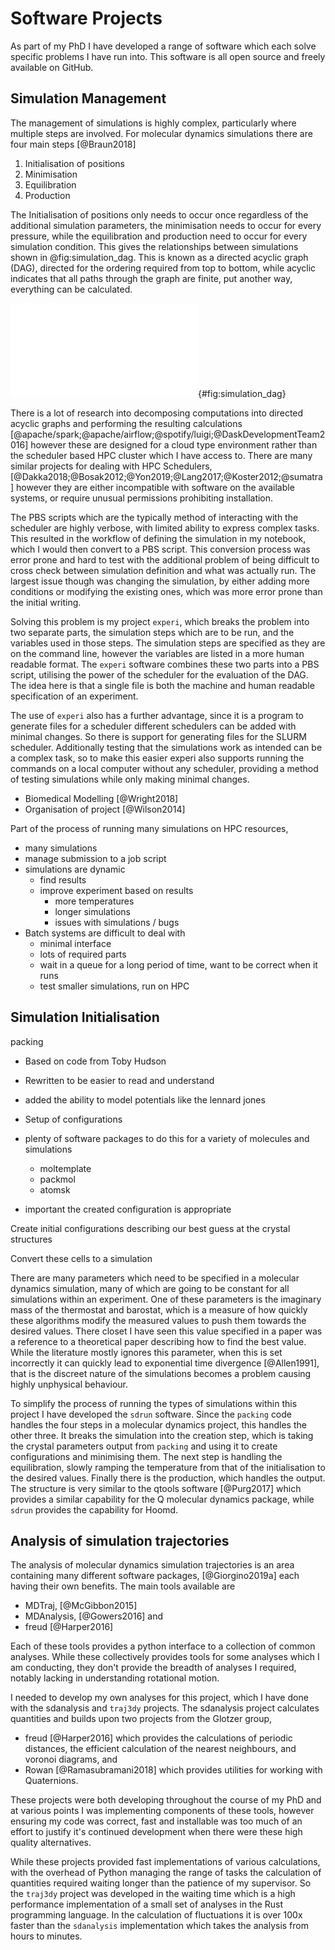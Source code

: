 # Software Projects

As part of my PhD I have developed a range of software
which each solve specific problems I have run into.
This software is all open source and freely available on GitHub.

## Simulation Management

The management of simulations is highly complex,
particularly where multiple steps are involved.
For molecular dynamics simulations
there are four main steps [@Braun2018]

1. Initialisation of positions
2. Minimisation
3. Equilibration
4. Production

The Initialisation of positions only needs to occur once
regardless of the additional simulation parameters,
the minimisation needs to occur for every pressure,
while the equilibration and production
need to occur for every simulation condition.
This gives the relationships between simulations
shown in @fig:simulation_dag.
This is known as a directed acyclic graph (DAG),
directed for the ordering required from top to bottom,
while acyclic indicates that all paths through the graph are finite,
put another way, everything can be calculated.

![Drawing the dependencies of each simulation, starting at initialisation we get a tree
of nodes.](08_Appendix/figures/simulation.pdf){#fig:simulation_dag}

There is a lot of research into decomposing computations
into directed acyclic graphs
and performing the resulting calculations [@apache/spark;@apache/airflow;@spotify/luigi;@DaskDevelopmentTeam2016]
however these are designed for a cloud type environment
rather than the scheduler based HPC cluster which I have access to.
There are many similar projects
for dealing with HPC Schedulers, [@Dakka2018;@Bosak2012;@Yon2019;@Lang2017;@Koster2012;@sumatra]
however they are either incompatible with software on the available systems,
or require unusual permissions prohibiting installation.

The PBS scripts which are the typically method of
interacting with the scheduler are highly verbose,
with limited ability to express complex tasks.
This resulted in the workflow of
defining the simulation in my notebook,
which I would then convert to a PBS script.
This conversion process was error prone and hard to test
with the additional problem of being difficult to
cross check between simulation definition and
what was actually run.
The largest issue though was changing the simulation,
by either adding more conditions
or modifying the existing ones,
which was more error prone than the initial writing.

Solving this problem is my project `experi`,
which breaks the problem into two separate parts,
the simulation steps which are to be run,
and the variables used in those steps.
The simulation steps are specified as they are on the command line,
however the variables are listed in a more human readable format.
The `experi` software combines these two parts into a PBS script,
utilising the power of the scheduler for the evaluation of the DAG.
The idea here is that a single file is
both the machine and human readable specification of an experiment.

The use of `experi` also has a further advantage,
since it is a program to generate files for a scheduler
different schedulers can be added with minimal changes.
So there is support for generating files for the SLURM scheduler.
Additionally testing that the simulations work as intended
can be a complex task,
so to make this easier experi also supports running the commands
on a local computer without any scheduler,
providing a method of testing simulations while only making minimal changes.

- Biomedical Modelling [@Wright2018]
- Organisation of project [@Wilson2014]

Part of the process of running many simulations on HPC resources,

- many simulations
- manage submission to a job script
- simulations are dynamic
    - find results
    - improve experiment based on results
        - more temperatures
        - longer simulations
        - issues with simulations / bugs
- Batch systems are difficult to deal with
    - minimal interface
    - lots of required parts
    - wait in a queue for a long period of time, want to be correct when it runs
    - test smaller simulations, run on HPC

## Simulation Initialisation

packing

- Based on code from Toby Hudson
- Rewritten to be easier to read and understand
- added the ability to model potentials like the lennard jones

- Setup of configurations
- plenty of software packages to do this for a variety of molecules and
  simulations
    - moltemplate
    - packmol
    - atomsk
- important the created configuration is appropriate

Create initial configurations describing our best guess at the crystal structures

Convert these cells to a simulation

There are many parameters which need to be specified
in a molecular dynamics simulation,
many of which are going to be constant for all simulations within an experiment.
One of these parameters is the imaginary mass of the thermostat and barostat,
which is a measure of how quickly these algorithms
modify the measured values to push them towards the desired values.
There closet I have seen this value specified in a paper
was a reference to a theoretical paper describing how to find the best value.
While the literature mostly ignores this parameter,
when this is set incorrectly it can quickly lead to
exponential time divergence [@Allen1991],
that is the discreet nature of the simulations becomes a problem
causing highly unphysical behaviour.

To simplify the process
of running the types of simulations within this project
I have developed the `sdrun` software.
Since the `packing` code handles the four steps
in a molecular dynamics project,
this handles the other three.
It breaks the simulation into the creation step,
which is taking the crystal parameters output from `packing`
and using it to create configurations and minimising them.
The next step is handling the equilibration,
slowly ramping the temperature from that of the initialisation
to the desired values.
Finally there is the production,
which handles the output.
The structure is very similar to the qtools software [@Purg2017]
which provides a similar capability for the Q molecular dynamics package,
while `sdrun` provides the capability for Hoomd.

## Analysis of simulation trajectories

The analysis of molecular dynamics simulation trajectories
is an area containing many different software packages, [@Giorgino2019a]
each having their own benefits.
The main tools available are

- MDTraj, [@McGibbon2015]
- MDAnalysis, [@Gowers2016] and
- freud [@Harper2016]

Each of these tools provides a python interface
to a collection of common analyses.
While these collectively provides tools
for some analyses which I am conducting,
they don't provide the breadth of analyses I required,
notably lacking in understanding rotational motion.

I needed to develop my own analyses for this project,
which I have done with the sdanalysis and `traj3dy` projects.
The sdanalysis project calculates quantities
and builds upon two projects from the Glotzer group,

- freud [@Harper2016] which provides the calculations of periodic distances,
  the efficient calculation of the nearest neighbours, and
  voronoi diagrams, and
- Rowan [@Ramasubramani2018] which provides utilities for working with Quaternions.

These projects were both developing throughout the course of my PhD
and at various points I was implementing components of these tools,
however ensuring my code was correct, fast and installable
was too much of an effort to justify it's continued development
when there were these high quality alternatives.

While these projects provided fast implementations of various calculations,
with the overhead of Python managing the range of tasks
the calculation of quantities required waiting
longer than the patience of my supervisor.
So the `traj3dy` project was developed in the waiting time
which is a high performance implementation
of a small set of analyses in the Rust programming language.
In the calculation of fluctuations
it is over 100x faster than the `sdanalysis` implementation
which takes the analysis from hours to minutes.
